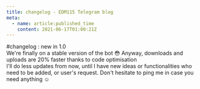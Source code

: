 ```yaml
---
title: changelog - EDM115 Telegram blog
meta:
  - name: article:published_time
    content: 2021-06-17T01:00:21Z
---
```


#changelog : new in 1.0  
We're finally on a stable version of the bot :flushed: Anyway, downloads and uploads are 20% faster thanks to code optimisation  
I'll do less updates from now, until I have new ideas or functionalities who need to be added, or user's request. Don't hesitate to ping me in case you need anything :relaxed:
